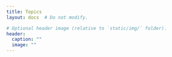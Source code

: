```yaml
---
title: Topics
layout: docs  # Do not modify.

# Optional header image (relative to `static/img/` folder).
header:
  caption: ""
  image: ""
---
```


